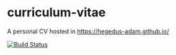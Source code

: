 # curriculum-vitae
A personal CV hosted in https://hegedus-adam.github.io/

[![Build Status](https://travis-ci.org/hegedus-adam/curriculum-vitae.svg?branch=master)](https://travis-ci.org/hegedus-adam/curriculum-vitae)
